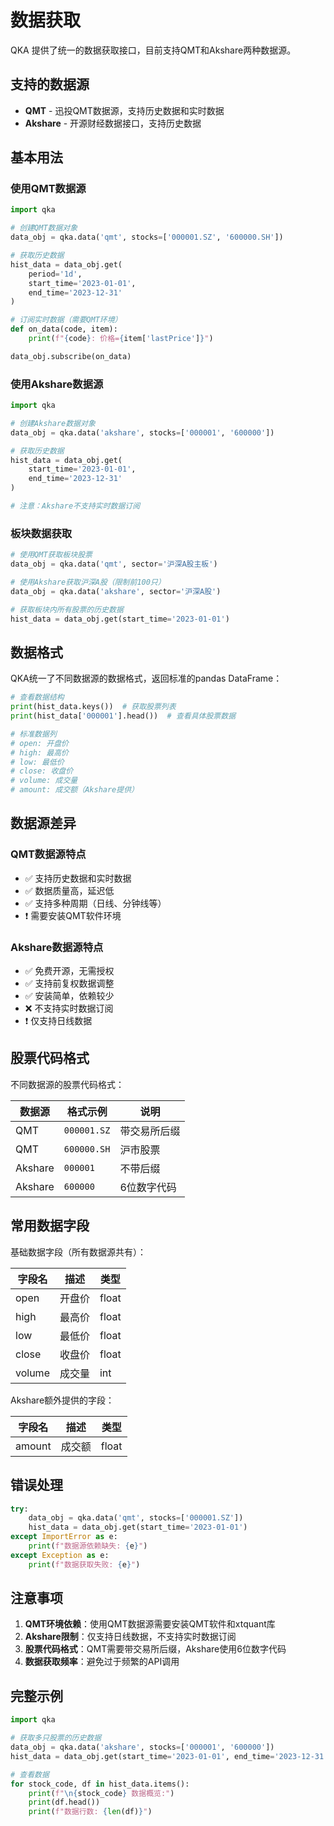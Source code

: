 # 数据获取

QKA 提供了统一的数据获取接口，目前支持QMT和Akshare两种数据源。

## 支持的数据源

- **QMT** - 迅投QMT数据源，支持历史数据和实时数据
- **Akshare** - 开源财经数据接口，支持历史数据

## 基本用法

### 使用QMT数据源

```python
import qka

# 创建QMT数据对象
data_obj = qka.data('qmt', stocks=['000001.SZ', '600000.SH'])

# 获取历史数据
hist_data = data_obj.get(
    period='1d',
    start_time='2023-01-01', 
    end_time='2023-12-31'
)

# 订阅实时数据（需要QMT环境）
def on_data(code, item):
    print(f"{code}: 价格={item['lastPrice']}")

data_obj.subscribe(on_data)
```

### 使用Akshare数据源

```python
import qka

# 创建Akshare数据对象
data_obj = qka.data('akshare', stocks=['000001', '600000'])

# 获取历史数据
hist_data = data_obj.get(
    start_time='2023-01-01',
    end_time='2023-12-31'
)

# 注意：Akshare不支持实时数据订阅
```

### 板块数据获取

```python
# 使用QMT获取板块股票
data_obj = qka.data('qmt', sector='沪深A股主板')

# 使用Akshare获取沪深A股（限制前100只）
data_obj = qka.data('akshare', sector='沪深A股')

# 获取板块内所有股票的历史数据
hist_data = data_obj.get(start_time='2023-01-01')
```

## 数据格式

QKA统一了不同数据源的数据格式，返回标准的pandas DataFrame：

```python
# 查看数据结构
print(hist_data.keys())  # 获取股票列表
print(hist_data['000001'].head())  # 查看具体股票数据

# 标准数据列
# open: 开盘价
# high: 最高价  
# low: 最低价
# close: 收盘价
# volume: 成交量
# amount: 成交额（Akshare提供）
```

## 数据源差异

### QMT数据源特点
- ✅ 支持历史数据和实时数据
- ✅ 数据质量高，延迟低
- ✅ 支持多种周期（日线、分钟线等）
- ❗ 需要安装QMT软件环境

### Akshare数据源特点  
- ✅ 免费开源，无需授权
- ✅ 支持前复权数据调整
- ✅ 安装简单，依赖较少
- ❌ 不支持实时数据订阅
- ❗ 仅支持日线数据

## 股票代码格式

不同数据源的股票代码格式：

| 数据源 | 格式示例 | 说明 |
|--------|----------|------|
| QMT | `000001.SZ` | 带交易所后缀 |
| QMT | `600000.SH` | 沪市股票 |
| Akshare | `000001` | 不带后缀 |
| Akshare | `600000` | 6位数字代码 |

## 常用数据字段

基础数据字段（所有数据源共有）：

| 字段名 | 描述 | 类型 |
|--------|------|------|
| open | 开盘价 | float |
| high | 最高价 | float |
| low | 最低价 | float |
| close | 收盘价 | float |
| volume | 成交量 | int |

Akshare额外提供的字段：

| 字段名 | 描述 | 类型 |
|--------|------|------|
| amount | 成交额 | float |

## 错误处理

```python
try:
    data_obj = qka.data('qmt', stocks=['000001.SZ'])
    hist_data = data_obj.get(start_time='2023-01-01')
except ImportError as e:
    print(f"数据源依赖缺失: {e}")
except Exception as e:
    print(f"数据获取失败: {e}")
```

## 注意事项

1. **QMT环境依赖**：使用QMT数据源需要安装QMT软件和xtquant库
2. **Akshare限制**：仅支持日线数据，不支持实时数据订阅
3. **股票代码格式**：QMT需要带交易所后缀，Akshare使用6位数字代码
4. **数据获取频率**：避免过于频繁的API调用

## 完整示例

```python
import qka

# 获取多只股票的历史数据
data_obj = qka.data('akshare', stocks=['000001', '600000'])
hist_data = data_obj.get(start_time='2023-01-01', end_time='2023-12-31')

# 查看数据
for stock_code, df in hist_data.items():
    print(f"\n{stock_code} 数据概览:")
    print(df.head())
    print(f"数据行数: {len(df)}")
```
